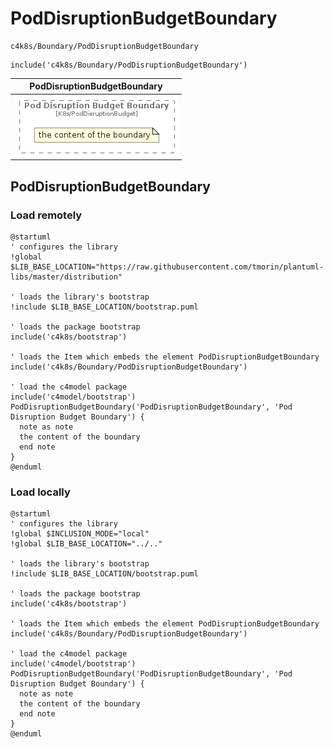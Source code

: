 # PodDisruptionBudgetBoundary


```text
c4k8s/Boundary/PodDisruptionBudgetBoundary
```

```text
include('c4k8s/Boundary/PodDisruptionBudgetBoundary')
```



| PodDisruptionBudgetBoundary |
| :---: |
| ![illustration for PodDisruptionBudgetBoundary](../../c4k8s/Boundary/PodDisruptionBudgetBoundary.Local.png) |




## PodDisruptionBudgetBoundary

### Load remotely
```plantuml
@startuml
' configures the library
!global $LIB_BASE_LOCATION="https://raw.githubusercontent.com/tmorin/plantuml-libs/master/distribution"

' loads the library's bootstrap
!include $LIB_BASE_LOCATION/bootstrap.puml

' loads the package bootstrap
include('c4k8s/bootstrap')

' loads the Item which embeds the element PodDisruptionBudgetBoundary
include('c4k8s/Boundary/PodDisruptionBudgetBoundary')

' load the c4model package
include('c4model/bootstrap')
PodDisruptionBudgetBoundary('PodDisruptionBudgetBoundary', 'Pod Disruption Budget Boundary') {
  note as note
  the content of the boundary
  end note
}
@enduml
```

### Load locally
```plantuml
@startuml
' configures the library
!global $INCLUSION_MODE="local"
!global $LIB_BASE_LOCATION="../.."

' loads the library's bootstrap
!include $LIB_BASE_LOCATION/bootstrap.puml

' loads the package bootstrap
include('c4k8s/bootstrap')

' loads the Item which embeds the element PodDisruptionBudgetBoundary
include('c4k8s/Boundary/PodDisruptionBudgetBoundary')

' load the c4model package
include('c4model/bootstrap')
PodDisruptionBudgetBoundary('PodDisruptionBudgetBoundary', 'Pod Disruption Budget Boundary') {
  note as note
  the content of the boundary
  end note
}
@enduml
```

